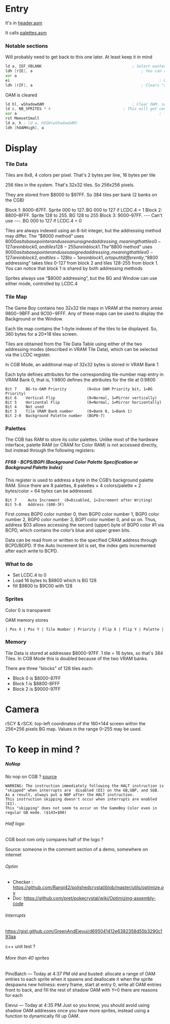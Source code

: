 # Entry

It's in [header.asm](src/header.asm)

It calls [palettes.asm](src/palettes.asm)

### Notable sections

Will probably need to get back to this one later. At least keep it in mind

```asm
ld a, IEF_VBLANK										; Select wanted interrupts here
ldh [rIE], a												; You can also enable them later if you want
xor a
ei 																	; Only takes effect after the following instruction
ldh [rIF], a 												; Clears "accumulated" interrupts
```	

OAM is cleared

```asm
ld hl, wShadowOAM										; Clear OAM, so it doesn't display garbage
ld c, NB_SPRITES * 4								; This will get committed to hardware OAM after the end of the first
xor a																; frame, but the hardware doesn't display it, so that's fine.
rst MemsetSmall
ld a, h ; ld a, HIGH(wShadowOAM)
ldh [hOAMHigh], a
```


# Display

### Tile Data

Tiles are 8x8, 4 colors per pixel. That's 2 bytes per line, 16 bytes per tile

256 tiles in the system. That's 32x32 tiles. So 256x256 pixels.

They are stored from $8000 to $97FF. So 384 tiles per bank (2 banks on the CGB)

Block 1: $8000–$87FF. Sprite 000 to 127. BG 000 to 127 if LCDC.4 = 1
Block 2: $8800–$8FFF. Sprite 128 to 255. BG 128 to 255
Block 3: $9000–$97FF.	--- Can't use ---. BG 000 to 127 if LCDC.4 = 0


Tiles are always indexed using an 8-bit integer, but the addressing method may differ. 
The “$8000 method” uses $8000 as its base pointer and uses an unsigned addressing, meaning that tiles 0-127 are in block 0, and tiles 128-255 are in block 1. 
The “$8800 method” uses $9000 as its base pointer and uses a signed addressing, meaning that tiles 0-127 are in block 2, and tiles -128 to -1 are in block 1, or to put it differently, “$8800 addressing” takes tiles 0-127 from block 2 and tiles 128-255 from block 1. 
You can notice that block 1 is shared by both addressing methods

Sprites always use “$8000 addressing”, but the BG and Window can use either mode, controlled by LCDC.4

### Tile Map

The Game Boy contains two 32x32 tile maps in VRAM at the memory areas $9800-$9BFF and $9C00-$9FFF.
Any of these maps can be used to display the Background or the Window.

Each tile map contains the 1-byte indexes of the tiles to be displayed. So, 360 bytes for a 20*18 tiles screen.

Tiles are obtained from the Tile Data Table using either of the two addressing modes (described in VRAM Tile Data), which can be selected via the LCDC register.

In CGB Mode, an additional map of 32x32 bytes is stored in VRAM Bank 1

Each byte defines attributes for the corresponding tile-number map entry in VRAM Bank 0, that is, 1:9800 defines the attributes for the tile at 0:9800

```
Bit 7    BG-to-OAM Priority         (0=Use OAM Priority bit, 1=BG Priority)
Bit 6    Vertical Flip              (0=Normal, 1=Mirror vertically)
Bit 5    Horizontal Flip            (0=Normal, 1=Mirror horizontally)
Bit 4    Not used
Bit 3    Tile VRAM Bank number      (0=Bank 0, 1=Bank 1)
Bit 2-0  Background Palette number  (BGP0-7)
```

### Palettes

The CGB has RAM to store its color palettes. 
Unlike most of the hardware interface, palette RAM (or CRAM for Color RAM) is not accessed directly, but instead through the following registers:

##### FF68 - BCPS/BGPI (Background Color Palette Specification or Background Palette Index)

This register is used to address a byte in the CGB’s background palette RAM. 
Since there are 8 palettes, 8 palettes × 4 colors/palette × 2 bytes/color = 64 bytes can be addressed.

```
Bit 7     Auto Increment  (0=Disabled, 1=Increment after Writing)
Bit 5-0   Address ($00-3F)
```

First comes BGP0 color number 0, then BGP0 color number 1, BGP0 color number 2, BGP0 color number 3, BGP1 color number 0, and so on. 
Thus, address $03 allows accessing the second (upper) byte of BGP0 color #1 via BCPD, which contains the color’s blue and upper green bits.

Data can be read from or written to the specified CRAM address through BCPD/BGPD. 
If the Auto Increment bit is set, the index gets incremented after each write to BCPD. 

### What to do 

- Set LCDC.4 to 0
- Load 16 bytes to $8800 which is BG 128
- fill $9800 to $9C00 with 128


### Sprites

Color 0 is transparent

OAM memory stores


`| Pos X | Pos Y | Tile Number | Priority | Flip X | Flip Y | Palette |`


### Memory

Tile Data is stored at addresses $8000-97FF. 1 tile = 16 bytes, so that's 384 Tiles. In CGB Mode this is doubled because of the two VRAM banks.

There are three "blocks" of 128 tiles each:

- Block 0 is $8000-87FF
- Block 1 is $8800-8FFF
- Block 2 is $9000-97FF

# Camera

rSCY & rSCX: top-left coordinates of the 160×144 screen within the 256×256 pixels BG map. Values in the range 0–255 may be used.


# To keep in mind ?

##### NoNop

No nop on CGB ? [source](http://marc.rawer.de/Gameboy/Docs/GBCPUman.pdf)
```
WARNING: The instruction immediately following the HALT instruction is "skipped" when interrupts are  disabled (DI) on the GB,GBP, and SGB. 
As a result, always put a NOP after the HALT instruction. 
This instruction skipping doesn't occur when interrupts are enabled (EI).
This "skipping" does not seem to occur on the GameBoy Color even in regular GB mode. ($143=$00)
```

###### Half logo

CGB boot rom only compares half of the logo ? 

Source: someone in the comment section of a demo, somewhere on internet

###### Optim

- Checker : https://github.com/Rangi42/polishedcrystal/blob/master/utils/optimize.py
- Doc: https://github.com/pret/pokecrystal/wiki/Optimizing-assembly-code

###### Interrupts

https://gist.github.com/GreenAndEievui/d695041412e6382358d55b3290c193aa


c++ unit test ?

###### More than 40 sprites

PinoBatch
 — 
Today at 4:37 PM
old and busted: allocate a range of OAM entries to each sprite when it spawns and deallocate it when the sprite despawns
new hotness: every frame, start at entry 0, write all OAM entries front to back, and fill the rest of shadow OAM with Y=0
there are reasons for each

Eievui
 — 
Today at 4:35 PM
Just so you know, you should avoid using shadow OAM addresses once you have more sprites, instead using a function to dynamically fill up OAM.


